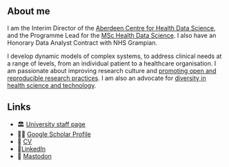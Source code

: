 ## About me

I am the Interim Director of the [Aberdeen Centre for Health Data Science](https://www.abdn.ac.uk/achds/index.php), and the Programme Lead for the [MSc Health Data Science](https://www.abdn.ac.uk/study/postgraduate-taught/degree-programmes/1230/health-data-science/). I also have an Honorary Data Analyst Contract with NHS Grampian.

I develop dynamic models of complex systems, to address clinical needs at a range of levels, from an individual patient to a healthcare organisation. I am passionate about improving research culture and [promoting open and reproducible research practices](https://github.com/AbdnCHDS/guidebook). I am also an advocate for [diversity in health science and technology](https://www.onehealthtech.com/aberdeen).

## Links

- 🏛 [University staff page](https://www.abdn.ac.uk/people/dimitra.blana)
- 👩‍🎓 [Google Scholar Profile](https://scholar.google.co.uk/citations?user=dyZv2WAAAAAJ&hl=en)
- 📝 [CV](https://docs.google.com/document/d/17BP099QQbE52bp9ZXvGUDnK4vCyCNW5C-rxZ1pBa0ow)
- 🔗[LinkedIn](https://www.linkedin.com/in/dimitrablana/)
- 🐘 <a rel="me" href="https://mastodon.social/@dimitrablana">Mastodon</a>
